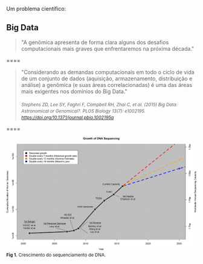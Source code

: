 <!-- .slide: data-background="img/motivation.jpg" -->

Um problema científico:

## Big Data

>"A genômica apresenta de forma clara alguns dos desafios computacionais mais graves que enfrentaremos na próxima década."

====

>"Considerando as demandas computacionais em todo o ciclo de vida de um conjunto de dados (aquisição, armazenamento, distribuição e análise) a genômica (e suas áreas correlacionadas) é uma das áreas mais exigentes nos domínios do Big Data."
<br><br>
<cite> <small>Stephens ZD, Lee SY, Faghri F, Campbell RH, Zhai C, et al. (2015) Big Data: Astronomical or Genomical?. PLOS Biology 13(7): e1002195. https://doi.org/10.1371/journal.pbio.1002195a </small></cite>


====

<!-- .slide: data-background="img/motivation.jpg" -->
<img src="img/logos/data3.png" style="background:none; border:none; box-shadow:none;">
<small><b>Fig 1.</b> Crescimento do sequenciamento de DNA. <br></small>




